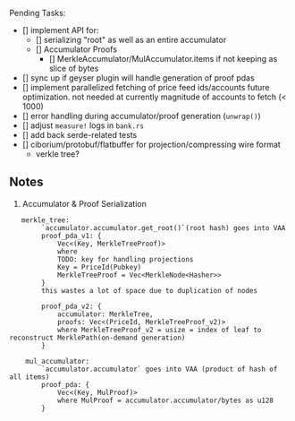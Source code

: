 Pending Tasks:

- [] implement API for:
  - [] serializing "root" as well as an entire accumulator
  - [] Accumulator Proofs
    - [] MerkleAccumulator/MulAccumulator.items if not keeping as slice of bytes
- [] sync up if geyser plugin will handle generation of proof pdas
- [] implement parallelized fetching of price feed ids/accounts
  future optimization. not needed at currently magnitude of accounts to fetch (< 1000)
- [] error handling during accumulator/proof generation (`unwrap()`)
- [] adjust `measure!` logs in `bank.rs`
- [] add back serde-related tests
- [] ciborium/protobuf/flatbuffer for projection/compressing wire format
  - verkle tree?

## Notes

1. Accumulator & Proof Serialization

```
   merkle_tree:
		`accumulator.accumulator.get_root()`(root hash) goes into VAA
		proof_pda_v1: {
			Vec<(Key, MerkleTreeProof)>
			where
			TODO: key for handling projections
			Key = PriceId(Pubkey)
			MerkleTreeProof = Vec<MerkleNode<Hasher>>
		}
		this wastes a lot of space due to duplication of nodes

		proof_pda_v2: {
			accumulator: MerkleTree,
			proofs: Vec<(PriceId, MerkleTreeProof_v2)>
			where MerkleTreeProof_v2 = usize = index of leaf to reconstruct MerklePath(on-demand generation)
		}

	mul_accumulator:
		`accumulator.accumulator` goes into VAA (product of hash of all items)
		proof_pda: {
			Vec<(Key, MulProof)>
			where MulProof = accumulator.accumulator/bytes as u128
		}
```
